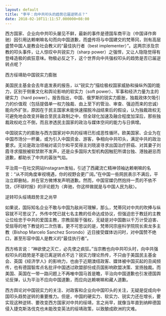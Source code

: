 ```yaml
---
layout: default
title: "李平：向中共叩头的趋势已届逆转点？"
date: 2018-02-10T11:11:57.000000+08:00
---
```


西方国家、企业向中共叩头屡见不鲜，最新的事件是德国车商平治（中国译作奔驰）因引用达赖喇嘛名句而向中国道歉，而盛传将与中国建交的梵蒂冈，则有高层盛赞中国人是教会社会教义的“最佳执行者（best implementer）”。这两宗涉及宗教的叩头事件，让人惊叹中共锐实力（sharp power）之强悍，又让人隐隐觉得有登峰造极的疯狂意味。物极必反之下，这个世界向中共强权叩头的趋势是否已届逆转点呢？

西方绥靖助中国锐实力膨胀

美国民主基金会去年底发表的报告，以“锐实力”描绘极权国家威胁和操纵外国的能力，区别于侧重文化和舆论影响的软实力（soft power）、军事和经济力量为主的硬实力（hard power）。报告指出，中国、俄罗斯的锐实力膨胀，独裁政体欠吸引力的价值观（包括提倡单一权力独裁、由上至下的管治、审查、强迫而来的忠诚）能向外扩张，原因在于民主国家未能快速摆脱冷战结束后的假设，认为独裁政权无可避免地会改变并融合至民主政制之中，但全球化加速及融合程度加深后，那些独裁政权屹立不倒，而且渗透民主国家的政治与媒体空间的能力与日俱增。

中国锐实力的膨胀与西方国家对中共的绥靖已形成恶性循环。欧美国家、企业为在中国市场分一杯羹，或为引入中国资金、游客，争相向中共叩头，满足中共的政治要求。无论是政治领袖对诺贝尔和平奖得主刘晓波寻求出国治疗肝癌、对其妻子刘霞寻求摆脱被软禁默不发声，还是众多国际大型机构因触犯所谓台独、港独避忌而道歉，都助长了中共的嚣张气焰。

平治周一在社交网站Instagram发帖，引述了西藏流亡精神领袖达赖喇嘛的名言：“从不同角度审视境遇，你的视野会更广阔。”在中国一些网民表示不满后，平治立即删帖，并在官方微博发声明道歉。然而，中国官媒仍然抱持一贯的不依不饶，《环球时报》的评论题为〈奔驰，你这样做就是与中国人民为敌〉。

逆转叩头绥靖趋势言之尚早

如果说，国际知名企业不敢与中国为敌尚可理解，那么，梵蒂冈对中共的吹捧与纵容就不可思议了。外传中梵已就七名主教的任命达成协议，但强迫忠于教廷的主教让位给忠于中共的爱国主教，宗教屈服于强权，无疑是对中国数以千万计受迫害、受屈辱的地下教徒的二次伤害。更不可思议的是，梵蒂冈宗座科学院院长索龙多主教（Bishop Marcelo Sanchez Sorondo）近日接受媒体访问时，对中国赞不绝口，甚至形容中国人是教义的“最佳执行者”。

西方格言说：“神欲使之灭亡，必先使之疯狂。”当宗教也向中共叩头时，向中共强权叩头的趋势是不是已离逆转点不远？锐实力理论热传，不只由于美国民主基金会、英国《经济学人》的影响力，也由于近期澳纽政客、媒体被中国买起的丑闻频传，也有德国智库点名批评中国透过欧盟部份成员国影响欧盟决策、宣扬独裁。而美国、英国在一带一路问题上不再唯中国马首是瞻，平治向中国道歉也引发德国舆论反弹，认为平治不应向中国道歉，而应向达赖喇嘛和藏人道歉。

西方舆论对中国锐实力的关注、对政客和企业向中国叩头的关注，无疑是促成向中国叩头趋势逆转的重要推力。但是，中国的硬实力、软实力、锐实力还在增长，要实现这种逆转、要改变西方国家对中共的绥靖，言之尚早，就像当年直到纳粹德国侵入捷克斯洛伐克也未能改变英法的绥靖政策，以致酿成欧洲的灾难。

